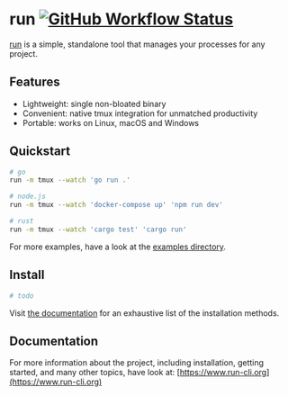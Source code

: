 # run [![GitHub Workflow Status](https://img.shields.io/github/actions/workflow/status/aymericbeaumet/run/ci.yml?branch=master&logo=github)](https://github.com/aymericbeaumet/run/actions/workflows/ci.yml)

[run](https://github.com/aymericbeaumet/run) is a simple, standalone tool that manages your processes for any project.

## Features

- Lightweight: single non-bloated binary
- Convenient: native tmux integration for unmatched productivity
- Portable: works on Linux, macOS and Windows

## Quickstart

```bash
# go
run -m tmux --watch 'go run .'

# node.js
run -m tmux --watch 'docker-compose up' 'npm run dev'

# rust
run -m tmux --watch 'cargo test' 'cargo run'
```

For more examples, have a look at the [examples directory](./examples).

## Install

```bash
# todo
```

Visit [the documentation](https://www.run-cli.org/installation) for an exhaustive list of the installation methods.

## Documentation

For more information about the project, including installation, getting started, and many other topics, have look at: [https://www.run-cli.org](https://www.run-cli.org)
